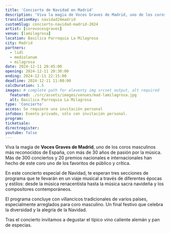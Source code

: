 ```yaml
---
title: 'Concierto de Navidad en Madrid'
description: 'Viva la magia de Voces Graves de Madrid, uno de los coros masculinos más reconocidos de España, con más de 30 años de pasión por la música. '
translationKey: navidad24madrid
customSlug: concierto-navidad-madrid-2024
artist: [corovocesgraves]
venue: [lamilagrosa]
location: Basilica Parroquia La Milagrosa
city: Madrid
partners:
  - lidl
  - mediolanum
  - milagrosa
date: 2024-12-11 20:45:00
opening: 2024-12-11 20:30:00
ending: 2024-12-11 22:15:00
deadline: 2024-12-11 11:00:00
calcDuration: 1.5
images: # complete path for eleventy img srcset output, alt required
  featured: ./src/assets/images/venues/mad-lamilagrosa.jpg
  alt: Basilica Parroquia La Milagrosa
type: 'Concierto'
access: Se requiere una invitación personal
infobox: Evento privado, sólo con invitación personal.
program:
ticketsale:
directregister:
youtube: false
---
```


Viva la magia de **Voces Graves de Madrid**, uno de los coros masculinos más reconocidos de España, con más de 30 años de pasión por la música. Más de 300 conciertos y 20 premios nacionales e internacionales han hecho de este coro uno de los favoritos de público y crítica.

En este concierto especial de Navidad, te esperan tres secciones de programa que te llevarán en un viaje musical a través de diferentes épocas y estilos: desde la música renacentista hasta la música sacra navideña y los compositores contemporáneos.

El programa concluye con villancicos tradicionales de varios países, especialmente arreglados para coro masculino. Un final festivo que celebra la diversidad y la alegría de la Navidad.

Tras el concierto invitamos a degustar el típico vino caliente alemán y pan de especias.
